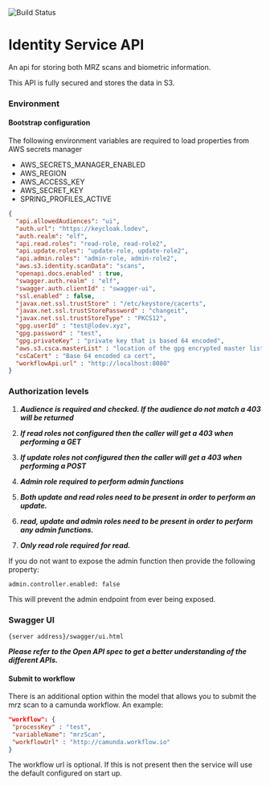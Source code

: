 ![Build Status](https://github.com/UKHomeOffice/identity-service-api/workflows/Publish%20Docker/badge.svg)

# Identity Service API

An api for storing both MRZ scans and biometric information.

This API is fully secured and stores the data in S3.

### Environment

#### Bootstrap configuration

The following environment variables are required to load properties from AWS secrets manager

* AWS_SECRETS_MANAGER_ENABLED
* AWS_REGION
* AWS_ACCESS_KEY
* AWS_SECRET_KEY
* SPRING_PROFILES_ACTIVE

```json
{
  "api.allowedAudiences": "ui",
  "auth.url": "https://keycloak.lodev",
  "auth.realm": "elf",
  "api.read.roles": "read-role, read-role2",
  "api.update.roles": "update-role, update-role2",
  "api.admin.roles": "admin-role, admin-role2",
  "aws.s3.identity.scanData": "scans",
  "openapi.docs.enabled" : true,
  "swagger.auth.realm" : "elf",
  "swagger.auth.clientId" : "swagger-ui",
  "ssl.enabled" : false,
  "javax.net.ssl.trustStore" : "/etc/keystore/cacerts",
  "javax.net.ssl.trustStorePassword" : "changeit",
  "javax.net.ssl.trustStoreType" : "PKCS12",
  "gpg.userId" : "test@lodev.xyz",
  "gpg.password" : "test",
  "gpg.privateKey" : "private key that is based 64 encoded",
  "aws.s3.csca.masterList" : "location of the gpg encrypted master list in S3",
  "csCaCert" : "Base 64 encoded ca cert",
  "workflowApi.url" : "http://localhost:8080"
}
```

### Authorization levels

1. ***Audience is required and checked. If the audience do not match a 403 will be returned***

2. ***If read roles not configured then the caller will get a 403 when performing a GET***

3. ***If update roles not configured then the caller will get a 403 when performing a POST***

4. ***Admin role required to perform admin functions***

5. ***Both update and read roles need to be present in order to perform an update.***

6. ***read, update and admin roles need to be present in order to perform any admin functions.***

6. ***Only read role required for read.***

If you do not want to expose the admin function then provide the following property:

```
admin.controller.enabled: false
```

This will prevent the admin endpoint from ever being exposed.


### Swagger UI

```
{server address}/swagger/ui.html
```

***Please refer to the Open API spec to get a better understanding of the different APIs.***


#### Submit to workflow

There is an additional option within the model that allows you to submit the mrz scan to a camunda workflow. An example:

```json
"workflow": {
 "processKey" : "test",
 "variableName": "mrzScan",
 "workflowUrl" : "http://camunda.workflow.io"    
}
```

The workflow url is optional. If this is not present then the service will use the default configured on start up.
